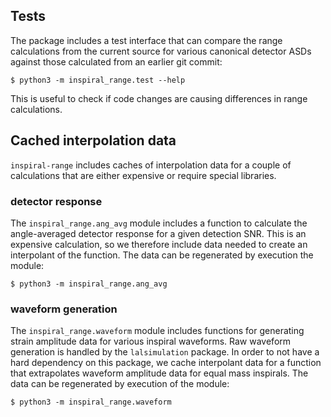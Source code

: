## Tests

The package includes a test interface that can compare the range
calculations from the current source for various canonical detector
ASDs against those calculated from an earlier git commit:

    $ python3 -m inspiral_range.test --help

This is useful to check if code changes are causing differences in
range calculations.


## Cached interpolation data

`inspiral-range` includes caches of interpolation data for a couple of
calculations that are either expensive or require special libraries.

### detector response

The `inspiral_range.ang_avg` module includes a function to calculate
the angle-averaged detector response for a given detection SNR.  This
is an expensive calculation, so we therefore include data needed to
create an interpolant of the function.  The data can be regenerated
by execution the module:
```shell
$ python3 -m inspiral_range.ang_avg
```

### waveform generation

The `inspiral_range.waveform` module includes functions for generating
strain amplitude data for various inspiral waveforms.  Raw waveform
generation is handled by the `lalsimulation` package.  In order to not
have a hard dependency on this package, we cache interpolant data for
a function that extrapolates waveform amplitude data for equal mass
inspirals.  The data can be regenerated by execution of the module:
```shell
$ python3 -m inspiral_range.waveform
```
